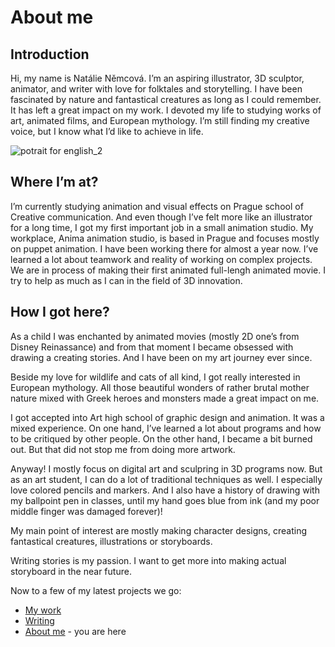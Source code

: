 # About me 

## Introduction 
Hi, my name is Natálie Němcová. 
I’m an aspiring illustrator, 3D sculptor, animator, and writer with love for folktales and storytelling. 
I have been fascinated by nature and fantastical creatures as long as I could remember. It has left a great impact on my work. 
I devoted my life to studying works of art, animated films, and European mythology. 
I’m still finding my creative voice, but I know what I’d like to achieve in life. 

![potrait for english_2](https://github.com/NatNight99/english-for-designers/assets/129601977/2d0206f5-93ac-4090-9506-7518df017507)


## Where I’m at?  
I’m currently studying animation and visual effects on Prague school of Creative communication. And even though I’ve felt more like an illustrator for a long time, I got my first important job in a small animation studio. My workplace, Anima animation studio, is based in Prague and focuses mostly on puppet animation. I have been working there for almost a year now. I’ve learned a lot about teamwork and reality of working on complex projects. We are in process of making their first animated full-lengh animated movie. I try to help as much as I can in the field of 3D innovation. 

## How I got here? 
As a child I was enchanted by animated movies (mostly 2D one’s from Disney Reinassance) and from that moment I became obsessed with drawing a creating stories. And I have been on my art journey ever since. 

Beside my love for wildlife and cats of all kind, I got really interested in European mythology. All those beautiful wonders of rather brutal mother nature mixed with Greek heroes and monsters made a great impact on me. 

I got accepted into Art high school of graphic design and animation. It was a mixed experience. On one hand, I’ve learned a lot about programs and how to be critiqued by other people. On the other hand, I became a bit burned out. But that did not stop me from doing more artwork.

Anyway! I mostly focus on digital art and sculpring in 3D programs now. But as an art student, I can do a lot of traditional techniques as well. I especially love colored pencils and markers. And I also have a history of drawing with my ballpoint pen in classes, until my hand goes blue from ink (and my poor middle finger was damaged forever)! 

My main point of interest are mostly making character designs, creating fantastical creatures, illustrations or storyboards.

Writing stories is my passion. I want to get more into making actual storyboard in the near future. 

Now to a few of my latest projects we go:
- [My work](My_work.md)
- [Writing](Writing.md)
- [About me](About_me.md) - you are here
